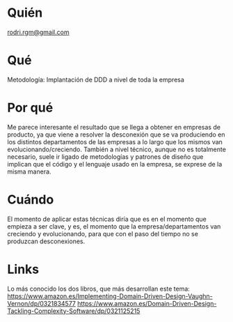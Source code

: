 # Quién
rodri.rgm@gmail.com

# Qué
Metodología: Implantación de DDD a nivel de toda la empresa

# Por qué
Me parece interesante el resultado que se llega a obtener en empresas de producto, ya que viene a resolver la desconexión que se va produciendo en los distintos departamentos de las empresas a lo largo que los mismos van evolucionando/creciendo.
También a nivel técnico, aunque no es totalmente necesario, suele ir ligado de metodologías y patrones de diseño que implican que el código y el lenguaje usado en la empresa, se exprese de la misma manera.

# Cuándo
El momento de aplicar estas técnicas diría que es en el momento que empieza a ser clave, y es, el momento que la empresa/departamentos van creciendo y evolucionando, para que con el paso del tiempo no se produzcan desconexiones.

# Links
Lo más conocido los dos libros, que más desarrollan este tema:
https://www.amazon.es/Implementing-Domain-Driven-Design-Vaughn-Vernon/dp/0321834577
https://www.amazon.es/Domain-Driven-Design-Tackling-Complexity-Software/dp/0321125215
